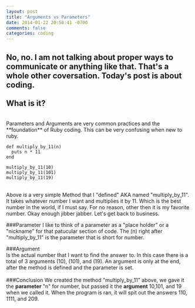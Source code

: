 ```yaml
---
layout: post
title: "Arguments vs Parameters"
date: 2014-01-22 20:58:41 -0700
comments: false
categories: coding
---
```

No, no. I am not talking about proper ways to communicate or anything like that. That's a whole other coversation. Today's post is about coding.<br> 
<br>
What is it?
-----------
<br>
Parameters and Arguments are very common practices and the **foundation** of Ruby coding. This can be very confusing when new to ruby. 

    def multiply_by_11(n)   
      puts n * 11
    end

    multiply_by_11(10)
    multiply_by_11(101)
    multiply_by_11(19)   
<br>
Above is a very simple Method that I "defined" AKA named "multiply_by_11". It takes whatever number I want and multiplies it by 11. Which is the best number in the world, if I must say. For no reason, other then it is my favorite number. Okay enough jibber jabber. Let's get back to business.


###Parameter
I like to think of a parameter as a "place holder" or a "nickname" for that patucular section of code.   The (n) right after "multiply_by_11" is the parameter that is short for number. 

###Argument  
Is the actual number that I want to find the answer to. In this case there is a total of 3 arguments (10), (101), and (19). An argument is only at the end, after the method is defined and the parameter is set.   
<br>
###Conclusion
 We created the method "multiply_by_11" above, we gave it the **parameter** "n" for number, but passed it the **argument** 10,101, and 19 when we called it. When the program is ran, it will spit out the answers 110, 1111, and 209.
